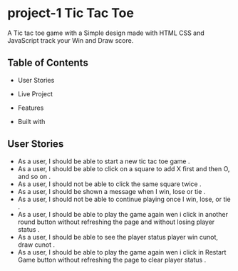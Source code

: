 # project-1 Tic Tac Toe

A Tic tac toe game with a Simple design made with HTML CSS and JavaScript track your Win and Draw score.

## Table of Contents

* User Stories
* Live Project

* Features
* Built with

## User Stories

*  As a user, I should be able to start a new tic tac toe game .
*  As a user, I should be able to click on a square to add X first and  then O, and so on .
*  As a user, I should not be able to click the same square twice .
*  As a user, I should be shown a message when I win, lose or tie .
*  As a user, I should not be able to continue playing once I win, lose, or tie .
*  As a user, I should be able to play the game again wen i click in another round button without refreshing the page and without losing player status .
*  As a user, I should be able to see the player status player win cunot, draw cunot .
*  As a user, I should be able to play the game again wen i click in Restart Game  button without refreshing the page to clear  player status . 











